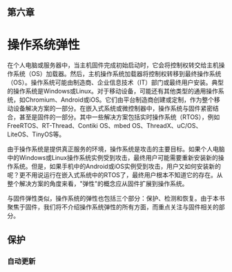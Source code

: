 ## 第六章

# 操作系统弹性

在个人电脑或服务器中，当主机固件完成初始启动时，它会将控制权转交给主机操作系统（OS）加载器。然后，主机操作系统加载器将控制权转移到最终操作系统（OS）。操作系统可能由制造商、企业信息技术（IT）部门或最终用户安装。典型的操作系统是Windows或Linux。对于移动设备，可能还有其他类型的通用操作系统，如Chromium、Android或iOS。它们由平台制造商创建或定制，作为整个移动设备解决方案的一部分。在嵌入式系统或微控制器中，操作系统与固件紧密结合，甚至是固件的一部分。其中一些解决方案包括实时操作系统（RTOS），例如FreeRTOS、RT-Thread、Contiki OS、mbed OS、ThreadX、uC/OS、LiteOS、TinyOS等。

由于操作系统是提供真正服务的环境，操作系统是攻击的主要目标。如果个人电脑中的Windows或Linux操作系统实例受到攻击，最终用户可能需要重新安装新的操作系统。但是，如果手机中的Android或iOS实例受到攻击，用户又如何安装新的呢？更不用说运行在嵌入式系统中的RTOS了，最终用户根本不知道它的存在。从整个解决方案的角度来看，"弹性"的概念应从固件扩展到操作系统。

与固件弹性类似，操作系统的弹性也包括三个部分：保护、检测和恢复。由于本书聚焦于固件，我们将不介绍操作系统弹性的所有方面，而重点关注与固件相关的部分。

## 保护

### 自动更新
